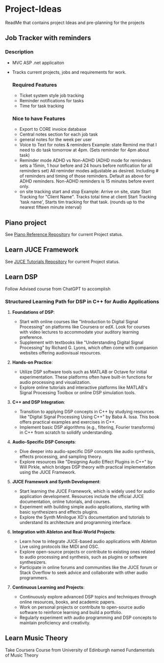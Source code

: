 # Project-Ideas
ReadMe that contains project Ideas and pre-planning for the projects

## Job Tracker with reminders
  ### Description
  - MVC ASP .net applicaiton
  - Tracks current projects, jobs and requirements for work.
    ### Required Features
       - Ticket system style job tracking
       - Reminder notifications for tasks
       - Time for task tracking
        
    ### Nice to have Features
      - Export to CORE invoice database
      - Central notes section for each job task
      - general notes for the week per user
      - Voice to Text for notes & reminders
          Example: state Remind me that I need to do task tomorrow at 4pm.  (Sets reminder for 4pm about task)
      - Reminder mode ADHD vs Non-ADHD
           (ADHD mode for reminders sets a 15min, 1 hour before and 24 hours before notification for all reminders set)
            All reminder modes adjustable as desired.  Including # of reminders and timing of those reminders.  Default as above for ADHD reminders.
            Non-ADHD reminders is 15 minutes before event only.
      - on site tracking start and stop
          Example: Arrive on site, state Start Tracking for "Client Name".  Tracks total time at client
                  Start Tracking 'task name', Starts tim tracking for that task. (rounds up to the nearest fifteen minute interval)

## Piano project 
  See [Piano Reference Repository](https://github.com/CozartKevin/Piano_Reference_Webpage-Scales) for current Project status.

## Learn JUCE Framework
  See [JUCE Tutorials Repository](https://github.com/CozartKevin/JUCE-Tutorials) for current Project status.

## Learn DSP
  Follow Advised course from ChatGPT to accomplish
  ### Structured Learning Path for DSP in C++ for Audio Applications

1. **Foundations of DSP**:
   - Start with online courses like "Introduction to Digital Signal Processing" on platforms like Coursera or edX. Look for courses with video lectures to accommodate your auditory learning preference.
   - Supplement with textbooks like "Understanding Digital Signal Processing" by Richard G. Lyons, which often come with companion websites offering audiovisual resources.

2. **Hands-on Practice**:
   - Utilize DSP software tools such as MATLAB or Octave for initial experimentation. These platforms often have built-in functions for audio processing and visualization.
   - Explore online tutorials and interactive platforms like MATLAB's Signal Processing Toolbox or online DSP simulation tools.

3. **C++ and DSP Integration**:
   - Transition to applying DSP concepts in C++ by studying resources like "Digital Signal Processing Using C++" by Baba A. Issa. This book offers practical examples and exercises in C++.
   - Implement basic DSP algorithms (e.g., filtering, Fourier transforms) in C++ from scratch to solidify understanding.

4. **Audio-Specific DSP Concepts**:
   - Dive deeper into audio-specific DSP concepts like audio synthesis, effects processing, and sampling theory.
   - Explore resources like "Designing Audio Effect Plugins in C++" by Will Pirkle, which bridges DSP theory with practical implementation using the JUCE Framework.

5. **JUCE Framework and Synth Development**:
   - Start learning the JUCE Framework, which is widely used for audio application development. Resources include the official JUCE documentation, online tutorials, and courses.
   - Experiment with building simple audio applications, starting with basic synthesizers and effects plugins.
   - Explore the Synth Minilogue XD's documentation and tutorials to understand its architecture and programming interface.

6. **Integration with Ableton and Real-World Projects**:
   - Learn how to integrate JUCE-based audio applications with Ableton Live using protocols like MIDI and OSC.
   - Explore open-source projects or contribute to existing ones related to audio processing and synthesis, such as plugins or software synthesizers.
   - Participate in online forums and communities like the JUCE forum or Stack Overflow to seek advice and collaborate with other audio programmers.

7. **Continuous Learning and Projects**:
   - Continuously explore advanced DSP topics and techniques through online resources, books, and academic papers.
   - Work on personal projects or contribute to open-source audio software to reinforce learning and build a portfolio.
   - Regularly experiment with audio programming and DSP concepts to maintain proficiency and creativity.

## Learn Music Theory
  Take Coursera Course from University of Edinburgh named Fundamentals of Music Theory



